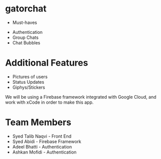 # gatorchat

* Must-haves
- Authentication
- Group Chats
- Chat Bubbles

# Additional Features
- Pictures of users
- Status Updates
- Giphys/Stickers

We will be using a Firebase framework integrated with Google Cloud, and work with xCode in order to make this app.

# Team Members 
- Syed Talib Naqvi - Front End
- Syed Abidi - Firebase Framework 
- Adeel Bhatti - Authentication
- Ashkan Mofidi - Authentication
